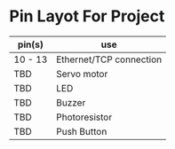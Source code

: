 # Pin Layot For Project

| pin(s) | use |
|--------|-----|
| 10 - 13 | Ethernet/TCP connection |
| TBD | Servo motor |
| TBD | LED |
| TBD | Buzzer |
| TBD | Photoresistor |
| TBD | Push Button |